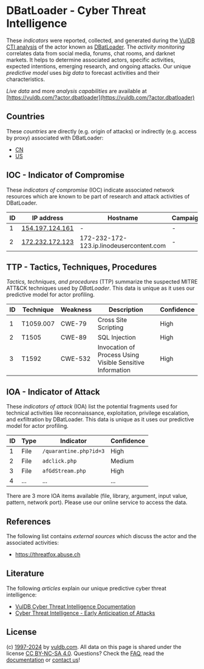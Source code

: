 # DBatLoader - Cyber Threat Intelligence

These _indicators_ were reported, collected, and generated during the [VulDB CTI analysis](https://vuldb.com/?kb.cti) of the actor known as [DBatLoader](https://vuldb.com/?actor.dbatloader). The _activity monitoring_ correlates data from social media, forums, chat rooms, and darknet markets. It helps to determine associated actors, specific activities, expected intentions, emerging research, and ongoing attacks. Our unique _predictive model_ uses _big data_ to forecast activities and their characteristics.

_Live data_ and more _analysis capabilities_ are available at [https://vuldb.com/?actor.dbatloader](https://vuldb.com/?actor.dbatloader)

## Countries

These _countries_ are directly (e.g. origin of attacks) or indirectly (e.g. access by proxy) associated with DBatLoader:

* [CN](https://vuldb.com/?country.cn)
* [US](https://vuldb.com/?country.us)

## IOC - Indicator of Compromise

These _indicators of compromise_ (IOC) indicate associated network resources which are known to be part of research and attack activities of DBatLoader.

ID | IP address | Hostname | Campaign | Confidence
-- | ---------- | -------- | -------- | ----------
1 | [154.197.124.161](https://vuldb.com/?ip.154.197.124.161) | - | - | High
2 | [172.232.172.123](https://vuldb.com/?ip.172.232.172.123) | 172-232-172-123.ip.linodeusercontent.com | - | High

## TTP - Tactics, Techniques, Procedures

_Tactics, techniques, and procedures_ (TTP) summarize the suspected MITRE ATT&CK techniques used by _DBatLoader_. This data is unique as it uses our predictive model for actor profiling.

ID | Technique | Weakness | Description | Confidence
-- | --------- | -------- | ----------- | ----------
1 | T1059.007 | CWE-79 | Cross Site Scripting | High
2 | T1505 | CWE-89 | SQL Injection | High
3 | T1592 | CWE-532 | Invocation of Process Using Visible Sensitive Information | High

## IOA - Indicator of Attack

These _indicators of attack_ (IOA) list the potential fragments used for technical activities like reconnaissance, exploitation, privilege escalation, and exfiltration by DBatLoader. This data is unique as it uses our predictive model for actor profiling.

ID | Type | Indicator | Confidence
-- | ---- | --------- | ----------
1 | File | `/quarantine.php?id=3` | High
2 | File | `adclick.php` | Medium
3 | File | `afGdStream.php` | High
4 | ... | ... | ...

There are 3 more IOA items available (file, library, argument, input value, pattern, network port). Please use our online service to access the data.

## References

The following list contains _external sources_ which discuss the actor and the associated activities:

* https://threatfox.abuse.ch

## Literature

The following _articles_ explain our unique predictive cyber threat intelligence:

* [VulDB Cyber Threat Intelligence Documentation](https://vuldb.com/?kb.cti)
* [Cyber Threat Intelligence - Early Anticipation of Attacks](https://www.scip.ch/en/?labs.20201022)

## License

(c) [1997-2024](https://vuldb.com/?kb.changelog) by [vuldb.com](https://vuldb.com/?kb.about). All data on this page is shared under the license [CC BY-NC-SA 4.0](https://creativecommons.org/licenses/by-nc-sa/4.0/). Questions? Check the [FAQ](https://vuldb.com/?kb.faq), read the [documentation](https://vuldb.com/?kb) or [contact us](https://vuldb.com/?contact)!
